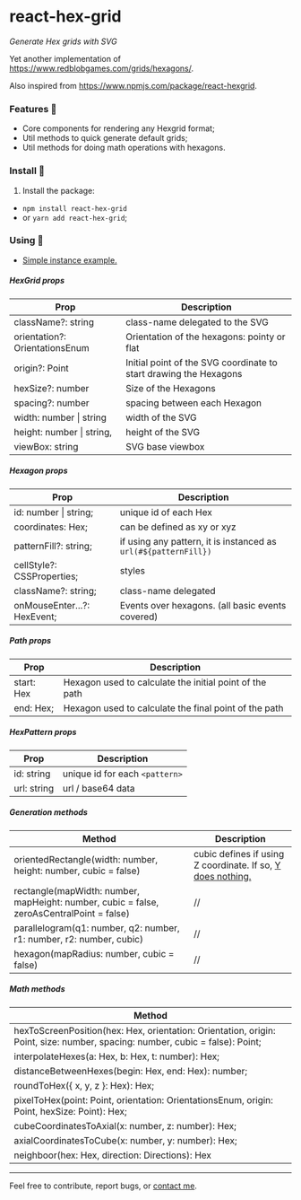 # react-hex-grid

*Generate Hex grids with SVG*

Yet another implementation of https://www.redblobgames.com/grids/hexagons/.

Also inspired from https://www.npmjs.com/package/react-hexgrid.

### Features :mag_right:

- Core components for rendering any Hexgrid format;
- Util methods to quick generate default grids;
- Util methods for doing math operations with hexagons.

### Install :construction_worker:
1. Install the package:
  -   ``npm install react-hex-grid``
  -   or ``yarn add react-hex-grid``;

### Using :electric_plug:

- [Simple instance example.](https://github.com/kousenlsn/react-hex-grid/blob/master/examples/simple-instance.tsx)

##### HexGrid props
| Prop | Description |
| --- | --- |
|  className?: string              | class-name delegated to the SVG
|  orientation?: OrientationsEnum  | Orientation of the hexagons: pointy or flat
|  origin?: Point                  | Initial point of the SVG coordinate to start drawing the Hexagons
|  hexSize?: number                | Size of the Hexagons
|  spacing?: number                | spacing between each Hexagon
|  width: number \| string         | width of the SVG
|  height: number \| string,       | height of the SVG
|  viewBox: string                 | SVG base viewbox



##### Hexagon props
| Prop | Description |
| --- | --- |
| id: number \| string;            | unique id of each Hex
| coordinates: Hex;                | can be defined as xy or xyz
| patternFill?: string;            | if using any pattern, it is instanced as ``url(#${patternFill})``
| cellStyle?: CSSProperties;       | styles
| className?: string;              | class-name delegated
| onMouseEnter...?: HexEvent;      | Events over hexagons. (all basic events covered)



##### Path props
| Prop | Description |
| --- | --- |
| start: Hex                       | Hexagon used to calculate the initial point of the path
| end: Hex;                        | Hexagon used to calculate the final point of the path



##### HexPattern props
| Prop | Description |
| --- | --- |
| id: string                       | unique id for each ``<pattern>``
| url: string                      | url / base64 data



##### Generation methods
| Method | Description |
| --- | --- |
| orientedRectangle(width: number, height: number, cubic = false)                               | cubic defines if using Z coordinate. If so, [Y does nothing.](https://www.redblobgames.com/grids/hexagons/#coordinates-cube)
| rectangle(mapWidth: number, mapHeight: number, cubic = false, zeroAsCentralPoint = false)     | //
| parallelogram(q1: number, q2: number, r1: number, r2: number, cubic)                          | //
| hexagon(mapRadius: number, cubic = false)                                                     | //



##### Math methods
| Method |
| --- |
| hexToScreenPosition(hex: Hex, orientation: Orientation, origin: Point, size: number, spacing: number, cubic = false): Point;
| interpolateHexes(a: Hex, b: Hex, t: number): Hex;
| distanceBetweenHexes(begin: Hex, end: Hex): number;
| roundToHex({ x, y, z }: Hex): Hex;
| pixelToHex(point: Point, orientation: OrientationsEnum, origin: Point, hexSize: Point): Hex;
| cubeCoordinatesToAxial(x: number, z: number): Hex;
| axialCoordinatesToCube(x: number, y: number): Hex;
| neighboor(hex: Hex, direction: Directions): Hex


----


Feel free to contribute, report bugs, or [contact me](https://github.com/kousenlsn).
